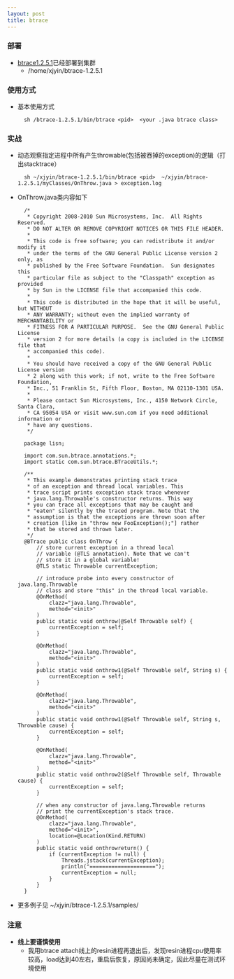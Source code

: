```yaml
---
layout: post
title: btrace
---
```


### 部署
* [btrace1.2.5.1](https://kenai.com/projects/btrace)已经部署到集群
  * /home/xjyin/btrace-1.2.5.1
### 使用方式
* 基本使用方式

        sh /btrace-1.2.5.1/bin/btrace <pid>  <your .java btrace class>

### 实战
* 动态观察指定进程中所有产生throwable(包括被吞掉的exception)的逻辑（打出stacktrace）

		sh ~/xjyin/btrace-1.2.5.1/bin/btrace <pid>  ~/xjyin/btrace-1.2.5.1/myClasses/OnThrow.java > exception.log

* OnThrow.java类内容如下
  
		/*
		 * Copyright 2008-2010 Sun Microsystems, Inc.  All Rights Reserved.
		 * DO NOT ALTER OR REMOVE COPYRIGHT NOTICES OR THIS FILE HEADER.
		 *
		 * This code is free software; you can redistribute it and/or modify it
		 * under the terms of the GNU General Public License version 2 only, as
		 * published by the Free Software Foundation.  Sun designates this
		 * particular file as subject to the "Classpath" exception as provided
		 * by Sun in the LICENSE file that accompanied this code.
		 *
		 * This code is distributed in the hope that it will be useful, but WITHOUT
		 * ANY WARRANTY; without even the implied warranty of MERCHANTABILITY or
		 * FITNESS FOR A PARTICULAR PURPOSE.  See the GNU General Public License
		 * version 2 for more details (a copy is included in the LICENSE file that
		 * accompanied this code).
		 *
		 * You should have received a copy of the GNU General Public License version
		 * 2 along with this work; if not, write to the Free Software Foundation,
		 * Inc., 51 Franklin St, Fifth Floor, Boston, MA 02110-1301 USA.
		 *
		 * Please contact Sun Microsystems, Inc., 4150 Network Circle, Santa Clara,
		 * CA 95054 USA or visit www.sun.com if you need additional information or
		 * have any questions.
		 */

		package lisn;

		import com.sun.btrace.annotations.*;
		import static com.sun.btrace.BTraceUtils.*;

		/**
		 * This example demonstrates printing stack trace
		 * of an exception and thread local variables. This
		 * trace script prints exception stack trace whenever
		 * java.lang.Throwable's constructor returns. This way
		 * you can trace all exceptions that may be caught and
		 * "eaten" silently by the traced program. Note that the
		 * assumption is that the exceptions are thrown soon after
		 * creation [like in "throw new FooException();"] rather
		 * that be stored and thrown later.
		 */
		@BTrace public class OnThrow {
		    // store current exception in a thread local
		    // variable (@TLS annotation). Note that we can't
		    // store it in a global variable!
		    @TLS static Throwable currentException;

		    // introduce probe into every constructor of java.lang.Throwable
		    // class and store "this" in the thread local variable.
		    @OnMethod(
		        clazz="java.lang.Throwable",
		        method="<init>"
		    )
		    public static void onthrow(@Self Throwable self) {
		        currentException = self;
		    }

		    @OnMethod(
		        clazz="java.lang.Throwable",
		        method="<init>"
		    )
		    public static void onthrow1(@Self Throwable self, String s) {
		        currentException = self;
		    }

		    @OnMethod(
		        clazz="java.lang.Throwable",
		        method="<init>"
		    )
		    public static void onthrow1(@Self Throwable self, String s, Throwable cause) {
		        currentException = self;
		    }

		    @OnMethod(
		        clazz="java.lang.Throwable",
		        method="<init>"
		    )
		    public static void onthrow2(@Self Throwable self, Throwable cause) {
		        currentException = self;
		    }

		    // when any constructor of java.lang.Throwable returns
		    // print the currentException's stack trace.
		    @OnMethod(
		        clazz="java.lang.Throwable",
		        method="<init>",
		        location=@Location(Kind.RETURN)
		    )
		    public static void onthrowreturn() {
		        if (currentException != null) {
		            Threads.jstack(currentException);
		            println("=====================");
		            currentException = null;
		        }
		    }
		}
* 更多例子见 ~/xjyin/btrace-1.2.5.1/samples/

### 注意
* **线上要谨慎使用**
  * 我用btrace attach线上的resin进程再退出后，发现resin进程cpu使用率较高，load达到40左右，重启后恢复，原因尚未确定，因此尽量在测试环境使用
